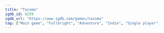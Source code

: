 ```yaml
---
title: "Tacoma"
igdb_id: 8259
igdb_url: "https://www.igdb.com/games/tacoma"
tag: ["Main game", "Fullbright", "Adventure", "Indie", "Single player", "First person", "Science fiction", "Drama", "Mystery"]
---
```

